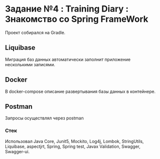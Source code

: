 # Задание №4 : Training Diary : Знакомство со Spring FrameWork

Проект собирался на Gradle.

## Liquibase
Миграция баз данных автоматически заполнит приложение несколькими записями.

## Docker
В docker-compose описание развертывания базы данных в контейнере.

## Postman
Запросы осуществлял через postman

### Стек
Использовал Java Core, Junit5, Mockito, Log4j, Lombok, StringUtils, Liquibase, aspectjrt,
            Spring, Spring test, Javax Validation, Swagger, Swagger-ui.
